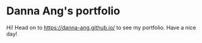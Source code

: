 # Danna Ang's portfolio
Hi! Head on to https://danna-ang.github.io/ to see my portfolio. Have a nice day!
